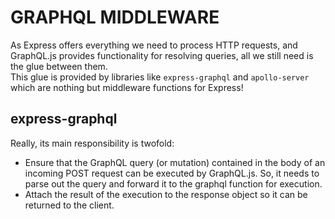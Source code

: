# GRAPHQL MIDDLEWARE

As Express offers everything we need to process HTTP requests, and GraphQL.js provides functionality for resolving queries, all we still need is the glue between them.  
This glue is provided by libraries like `express-graphql` and `apollo-server` which are nothing but middleware functions for Express!

## express-graphql

Really, its main responsibility is twofold:  
- Ensure that the GraphQL query (or mutation) contained in the body of an incoming POST request can be executed by GraphQL.js. So, it needs to parse out the query and forward it to the graphql function for execution.
- Attach the result of the execution to the response object so it can be returned to the client.